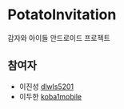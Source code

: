 # PotatoInvitation
감자와 아이들 안드로이드 프로젝트

## 참여자

- 이진성 [dlwls5201](https://github.com/dlwls5201)
- 이두한 [koba1mobile](https://github.com/koba1mobile)